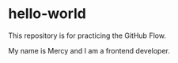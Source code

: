 # hello-world
This repository is for practicing the GitHub Flow.

My name is Mercy and I am a frontend developer.
